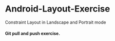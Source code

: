 # Android-Layout-Exercise
Constraint Layout in Landscape and Portrait mode
#### Git pull and push exercise.
